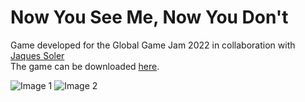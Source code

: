 # Now You See Me, Now You Don't

Game developed for the Global Game Jam 2022 in collaboration with [Jaques Soler](https://github.com/jaquesoler)  
The game can be downloaded [here](https://antoniocror.itch.io/nysmnyd).

![Image 1](https://img.itch.zone/aW1hZ2UvMTM3NjMyMS84MDE1MDg0LnBuZw==/original/2gshnW.png)
![Image 2](https://img.itch.zone/aW1hZ2UvMTM3NjMyMS84MDE1MDgyLnBuZw==/original/90Y97G.png)
